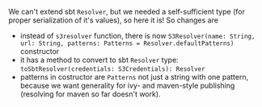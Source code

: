 We can't extend sbt `Resolver`, but we needed a self-sufficient type (for proper serialization of it's values), so here it is!
So changes are
- instead of `s3resolver` function, there is now `S3Resolver(name: String, url: String, patterns: Patterns = Resolver.defaultPatterns)` constructor
- it has a method to convert to sbt `Resolver` type: `toSbtResolver(credentials: S3Credentials): Resolver`
- patterns in costructor are `Patterns` not just a string with one pattern, because we want generality for ivy- and maven-style publishing (resolving for maven so far doesn't work).
